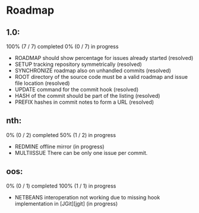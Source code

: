 # Roadmap

## 1.0:

100% (7 / 7) completed
0% (0 / 7) in progress

* ROADMAP should show percentage for issues already started (resolved)
* SETUP tracking repository symmetrically (resolved)
* SYNCHRONIZE roadmap also on unhandled commits (resolved)
* ROOT directory of the source code must be a valid roadmap and issue file location (resolved)
* UPDATE command for the commit hook (resolved)
* HASH of the commit should be part of the listing (resolved)
* PREFIX hashes in commit notes to form a URL (resolved)

## nth:

0% (0 / 2) completed
50% (1 / 2) in progress

* REDMINE offline mirror (in progress)
* MULTIISSUE There can be only one issue per commit.

## oos:

0% (0 / 1) completed
100% (1 / 1) in progress

* NETBEANS interoperation not working due to missing hook implementation in [JGit][jgit] (in progress)

